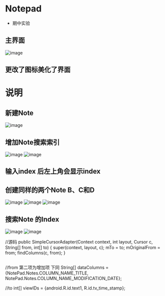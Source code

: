 # Notepad
* 期中实验

## 主界面  

![image](https://github.com/xiaoaini12138/Notepad/blob/master/screenshot/09.png)

## 更改了图标美化了界面

# 说明

## 新建Note

![image](https://github.com/xiaoaini12138/Notepad/blob/master/screenshot/01.png)

## 增加Note搜索索引

![image](https://github.com/xiaoaini12138/Notepad/blob/master/screenshot/02.png)
![image](https://github.com/xiaoaini12138/Notepad/blob/master/screenshot/03.png)
## 输入index 后左上角会显示index


## 创建同样的两个Note B、C和D

![image](https://github.com/xiaoaini12138/Notepad/blob/master/screenshot/04.png)
![image](https://github.com/xiaoaini12138/Notepad/blob/master/screenshot/05.png)
![image](https://github.com/xiaoaini12138/Notepad/blob/master/screenshot/06.png)

## 搜索Note 的Index 

![image](https://github.com/xiaoaini12138/Notepad/blob/master/screenshot/07.png)
![image](https://github.com/xiaoaini12138/Notepad/blob/master/screenshot/08.png)

//源码
  public SimpleCursorAdapter(Context context, int layout, Cursor c, String[] from, int[] to) {
      super(context, layout, c);
      mTo = to;
      mOriginalFrom = from;
      findColumns(c, from);
  }
  ```
  ```
   //from 第二项为增加项 下同
   String[] dataColumns = {NotePad.Notes.COLUMN_NAME_TITLE,  NotePad.Notes.COLUMN_NAME_MODIFICATION_DATE};

   //to
   int[] viewIDs = {android.R.id.text1, R.id.tv_time_stamp};
  ```
